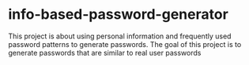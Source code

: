 # info-based-password-generator
This project is about using personal information and frequently used password patterns to generate passwords.
The goal of this project is to generate passwords that are similar to real user passwords
